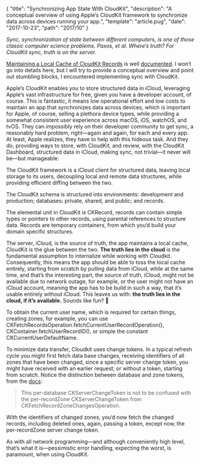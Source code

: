 {
  "title": "Synchronizing App State With CloudKit",
  "description": "A conceptual overview of using Apple‘s CloudKit framework to synchronize data across devices running your app.",
  "template": "article.pug",
  "date": "2017-10-23",
  "path": "2017/10"
}

*Sync, synchronization of state between different computers, is one of those classic computer science problems. Paxos, et al. Where‘s truth? For CloudKit sync, truth is on the server.*

[Maintaining a Local Cache of CloudKit Records](https://developer.apple.com/library/content/documentation/DataManagement/Conceptual/CloudKitQuickStart/MaintainingaLocalCacheofCloudKitRecords/MaintainingaLocalCacheofCloudKitRecords.html#//apple_ref/doc/uid/TP40014987-CH12-SW1) is well [documented](https://developer.apple.com/documentation/cloudkit). I won‘t go into details here, but I will try to provide a conceptual overview and point out stumbling blocks, I encountered implementing sync with CloudKit.

Apple‘s CloudKit enables you to store structured data in iCloud, leveraging Apple‘s vast infrastructure for free, given you have a developer account, of course. This is fantastic, it means low operational effort and low costs to maintain an app that synchronizes data across devices, which is important for Apple, of course, selling a plethora device types, while providing a somewhat consistent user experience across macOS, iOS, watchOS, and tvOS. They can impossibly rely on their developer community to get sync, a reasonably hard problem, right—again and again, for each and every app. At least, Apple realizes, they have to help with this hideous task. And they do, providing ways to store, with CloudKit, and review, with the CloudKit Dashboard, structured data in iCloud, making sync, not trivial—it never will be—but manageable.

The CloudKit framework is a iCloud client for structured data, leaving local storage to its users, decoupling local and remote data structures, while providing efficient diffing between the two.

The CloudKit schema is structured into environments: development and production; databases: private, shared, and public; and records.

The elemental unit in CloudKit is CKRecord, records can contain simple types or pointers to other records, using parental references to structure data. Records are temporary containers, from which you‘d build your domain specific structures.

The server, iCloud, is the source of truth, the app maintains a local cache, CloudKit is the glue between the two. **The truth lies in the cloud** is the fundamental assumption to internalize while working with Cloudkit. Consequently, this means the app should be able to toss the local cache entirely, starting from scratch by pulling data from iCloud, while at the same time, and that’s the interesting part, the source of truth, iCloud, might not be available due to network outage, for example, or the user might not have an iCloud account, meaning the app has to be build in such a way, that it’s usable entirely without iCloud. This leaves us with: **the truth lies in the cloud, if it’s available.** Sounds like fun? :revolving_hearts:

To obtain the current user name, which is required for certain things, creating zones, for example, you can use CKFetchRecordsOperation.fetchCurrentUserRecordOperation(), CKContainer.fetchUserRecordID(), or simple the constant CKCurrentUserDefaultName.

To minimize data transfer, Cloudkit uses change tokens. In a typical refresh cycle you might first fetch data base changes, receiving identifiers of all zones that have been changed, since a specific server change token, you might have received with an earlier request; or without a token, starting from scratch. Notice the distinction between database and zone tokens, from the [docs](https://developer.apple.com/documentation/cloudkit/ckfetchdatabasechangesoperation/1640502-init):

> This per-database CKServerChangeToken is not to be confused with the per-recordZone CKServerChangeToken from CKFetchRecordZoneChangesOperation.

With the identifiers of changed zones, you‘d now fetch the changed records, including deleted ones, again, passing a token, except now, the per-recordZone server change token.

As with all network programming—and although conveniently high level, that‘s what it is—pessimistic error handling, expecting the worst, is paramount, when using CloudKit.

